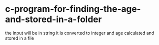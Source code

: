 # c-program-for-finding-the-age-and-stored-in-a-folder
the input will be in string it is converted to integer and age calculated and stored in a file

